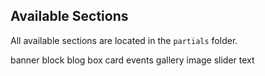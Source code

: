 ## Available Sections

All available sections are located in the `partials` folder.

banner
block
blog
box
card
events
gallery
image
slider
text
